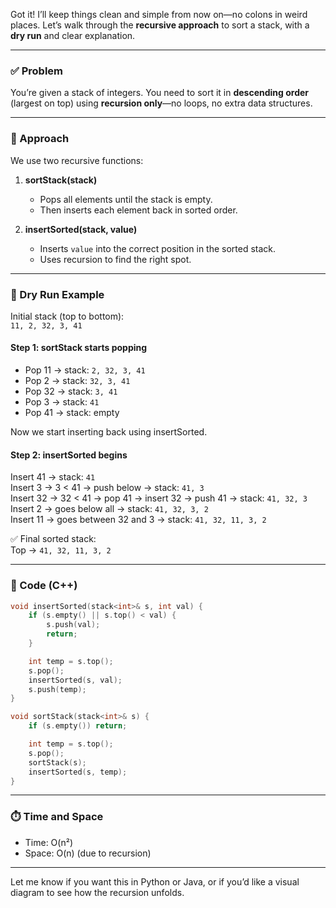 Got it! I’ll keep things clean and simple from now on—no colons in weird places. Let’s walk through the **recursive approach** to sort a stack, with a **dry run** and clear explanation.

---

### ✅ Problem
You’re given a stack of integers. You need to sort it in **descending order** (largest on top) using **recursion only**—no loops, no extra data structures.

---

### 🧠 Approach

We use two recursive functions:

1. **sortStack(stack)**  
   - Pops all elements until the stack is empty.  
   - Then inserts each element back in sorted order.

2. **insertSorted(stack, value)**  
   - Inserts `value` into the correct position in the sorted stack.  
   - Uses recursion to find the right spot.

---

### 🧪 Dry Run Example

Initial stack (top to bottom):  
`11, 2, 32, 3, 41`

#### Step 1: sortStack starts popping
- Pop 11 → stack: `2, 32, 3, 41`
- Pop 2 → stack: `32, 3, 41`
- Pop 32 → stack: `3, 41`
- Pop 3 → stack: `41`
- Pop 41 → stack: empty

Now we start inserting back using insertSorted.

#### Step 2: insertSorted begins

Insert 41 → stack: `41`  
Insert 3 → 3 < 41 → push below → stack: `41, 3`  
Insert 32 → 32 < 41 → pop 41 → insert 32 → push 41 → stack: `41, 32, 3`  
Insert 2 → goes below all → stack: `41, 32, 3, 2`  
Insert 11 → goes between 32 and 3 → stack: `41, 32, 11, 3, 2`

✅ Final sorted stack:  
Top → `41, 32, 11, 3, 2`

---

### 🧾 Code (C++)

```cpp
void insertSorted(stack<int>& s, int val) {
    if (s.empty() || s.top() < val) {
        s.push(val);
        return;
    }

    int temp = s.top();
    s.pop();
    insertSorted(s, val);
    s.push(temp);
}

void sortStack(stack<int>& s) {
    if (s.empty()) return;

    int temp = s.top();
    s.pop();
    sortStack(s);
    insertSorted(s, temp);
}
```

---

### ⏱️ Time and Space

- Time: O(n²)  
- Space: O(n) (due to recursion)

---

Let me know if you want this in Python or Java, or if you’d like a visual diagram to see how the recursion unfolds.

